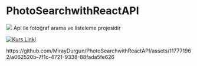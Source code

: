 # PhotoSearchwithReactAPI
<img src="https://user-images.githubusercontent.com/73097560/115834477-dbab4500-a447-11eb-908a-139a6edaec5c.gif"> 
Api ile fotoğraf arama ve listeleme projesidir

  [![Kurs Linki](https://img.shields.io/badge/Kurs%20Linki%20-izlemek%20için%20tıklayın-slateblue)](https://www.udemy.com/course/react-egitimi/learn/lecture/35485364?start=225#overview)

<source src="https://github.com/MirayDurgun/PhotoSearchwithReactAPI/assets/117771962/a062520b-7f1c-4721-9338-88fada5fe626" type="video/mp4">
<div>
  https://github.com/MirayDurgun/PhotoSearchwithReactAPI/assets/117771962/a062520b-7f1c-4721-9338-88fada5fe626

</div>

